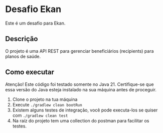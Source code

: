 # Desafio Ekan

Este é um desafio para Ekan.

## Descrição

O projeto é uma API REST para gerenciar beneficiários (recipients) para planos de saúde.

## Como executar

Atenção! Este código foi testado somente no Java 21. Certifique-se que essa versão do Java esteja instalado na sua máquina antes de proceguir.

1. Clone o projeto na tua máquina
2. Execute `./gradlew clean bootRun`
3. Existem alguns testes de integração, você pode executa-los se quiser com `./gradlew clean test`
4. Na raíz do projeto tem uma collection do postman para facilitar os testes.



